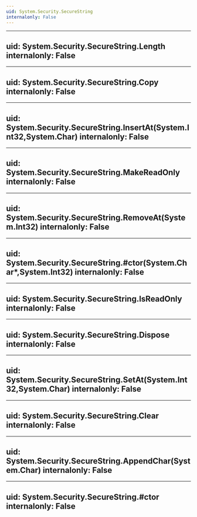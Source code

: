 ```yaml
---
uid: System.Security.SecureString
internalonly: False
---
```


---
uid: System.Security.SecureString.Length
internalonly: False
---

---
uid: System.Security.SecureString.Copy
internalonly: False
---

---
uid: System.Security.SecureString.InsertAt(System.Int32,System.Char)
internalonly: False
---

---
uid: System.Security.SecureString.MakeReadOnly
internalonly: False
---

---
uid: System.Security.SecureString.RemoveAt(System.Int32)
internalonly: False
---

---
uid: System.Security.SecureString.#ctor(System.Char*,System.Int32)
internalonly: False
---

---
uid: System.Security.SecureString.IsReadOnly
internalonly: False
---

---
uid: System.Security.SecureString.Dispose
internalonly: False
---

---
uid: System.Security.SecureString.SetAt(System.Int32,System.Char)
internalonly: False
---

---
uid: System.Security.SecureString.Clear
internalonly: False
---

---
uid: System.Security.SecureString.AppendChar(System.Char)
internalonly: False
---

---
uid: System.Security.SecureString.#ctor
internalonly: False
---
